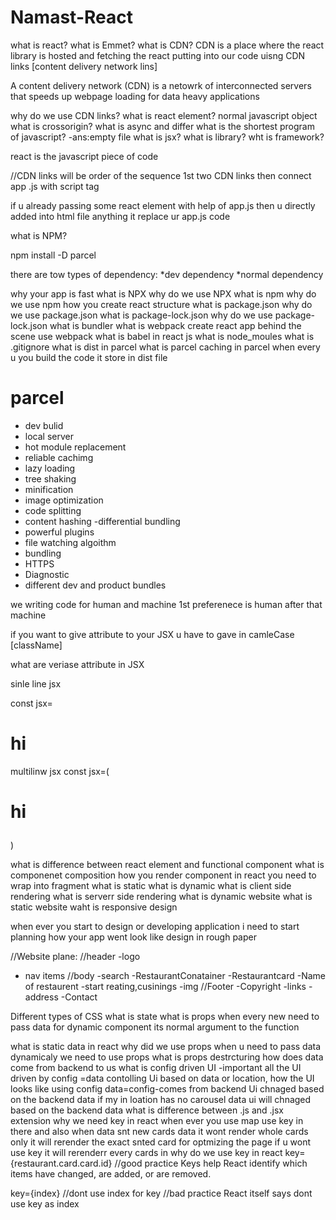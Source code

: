# Namast-React
what is react?
what is Emmet?
what is CDN?
CDN is a place where the react library is hosted and fetching the react putting into our code uisng CDN links [content delivery network lins]

A content delivery network (CDN) is a netowrk of interconnected servers that speeds up webpage loading for data heavy applications

why do we use CDN links?
what is react element?
normal javascript object
what is crossorigin?
what is async and differ
what is the shortest program of javascript? 
-ans:empty file
what is jsx?
what is library?
wht is framework?

react is the javascript piece of code

//CDN links will be order of the sequence
1st two CDN links 
then connect app .js with script tag

if u already passing some react element with help of app.js then u directly added into html file anything it replace ur app.js code

what is NPM?

npm install
 -D parcel

there are tow types of dependency:
*dev dependency
*normal dependency

why your app is fast
what is NPX
why do we use NPX
what is npm
why do we use npm
how you create react structure
what is package.json
why do we use package.json
what is package-lock.json
why do we use package-lock.json
what is bundler
what is webpack
create react app behind the scene use webpack
what is babel in react js
what is node_moules
what is .gitignore
what is dist in parcel
what is parcel caching in parcel
when every u you build the code it store in dist file 

# parcel
- dev bulid
- local server
- hot module replacement 
- reliable cachimg
- lazy loading
- tree shaking
- minification
- image optimization
- code splitting
- content hashing
-differential bundling
- powerful plugins
- file watching algoithm
- bundling
- HTTPS
- Diagnostic
- different dev and product bundles

we writing code for human and machine 1st preferenece is human after that machine

if you want to give attribute to your JSX u have to gave in camleCase [className]

what are veriase attribute in JSX

sinle line jsx

const jsx=<h1>hi</h1>

multilinw jsx
const jsx=(<h1>
hi
</h1>)

what is difference between react element and functional component
what is componenet composition
how you render component in react
<reactcomponent/>  you need to wrap into fragment
what is static
what is dynamic
what is client side rendering
what is serverr side rendering
what is dynamic website
what is static website
waht is responsive design

when ever you start to design or developing application i need to start planning how your app went look like design in rough paper

//Website plane:
//header
 -logo
 - nav items
 //body
  -search
  -RestaurantConatainer
  -Restaurantcard
      -Name of restaurent
      -start reating,cusinings
      -img
//Footer
 -Copyright
 -links
 -address
 -Contact

 Different types of CSS
what is  state
what is props
when every new need to pass data for dynamic component 
its normal argument to the function

what is static data in react
why did we use props
when u need to pass data dynamicaly we need to use props
what is props destrcturing
how does data come from backend to us
what is config driven UI -important
all the UI driven by config =data
contolling Ui based on data or location, how the UI looks like using config
data=config-comes from backend
Ui chnaged based on the backend data if my in loation has no carousel data ui will chnaged based on the backend data
what is difference between .js and .jsx extension
why we need key in react
when ever you use map use key in there and also
when data snt new cards data it wont render whole cards only it will rerender the exact snted card for optmizing the page if u wont use key it will rerenderr every cards in 
why do we use key in react
key={restaurant.card.card.id}     //good practice
Keys help React identify which items have changed, are added, or are removed.


key={index}  //dont use index for key  //bad practice
React itself says dont use key as index 
